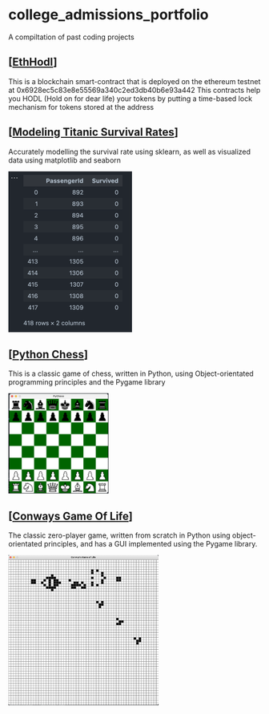 # college_admissions_portfolio
A compiltation of past coding projects

## [[EthHodl](EthHodl)]
This is a blockchain smart-contract that is deployed on the ethereum testnet at 0x6928ec5c83e8e55569a340c2ed3db40b6e93a442
This contracts help you HODL (Hold on for dear life) your tokens by putting a time-based lock mechanism for tokens stored at the address 

## [[Modeling Titanic Survival Rates](titanic_model)]
<p> Accurately modelling the survival rate using sklearn, as well as visualized data using matplotlib and seaborn </p>
<img src="https://github.com/RobbyPratl/college_admissions_portfolio/blob/main/static/titanic-model-output.png" width="247" height="321"/>

## [[Python Chess](chess)]
<p>This is a classic game of chess, written in Python, using Object-orientated programming principles and the Pygame library</p>
<img src="https://github.com/RobbyPratl/college_admissions_portfolio/blob/main/static/chess%20screenshot.png" width="200" height="200" />


## [[Conways Game Of Life](ConwaysGameOfLife)]
<p>The classic zero-player game, written from scratch in Python using object-orientated principles, and has a GUI implemented using the Pygame library.</p>
<img src="https://github.com/RobbyPratl/college_admissions_portfolio/blob/main/static/conwaygame_image.png" width="300" height="300" />
